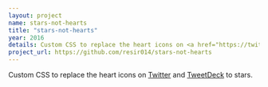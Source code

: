 ```yaml
---
layout: project
name: stars-not-hearts
title: "stars-not-hearts"
year: 2016
details: Custom CSS to replace the heart icons on <a href="https://twitter.com/" target="_blank">Twitter</a> and <a href="https://tweetdeck.twitter.com/" target="_blank">TweetDeck</a> to stars.
project_url: https://github.com/resir014/stars-not-hearts
---
```


Custom CSS to replace the heart icons on <a href="https://twitter.com/" target="_blank">Twitter</a> and <a href="https://tweetdeck.twitter.com/" target="_blank">TweetDeck</a> to stars.
